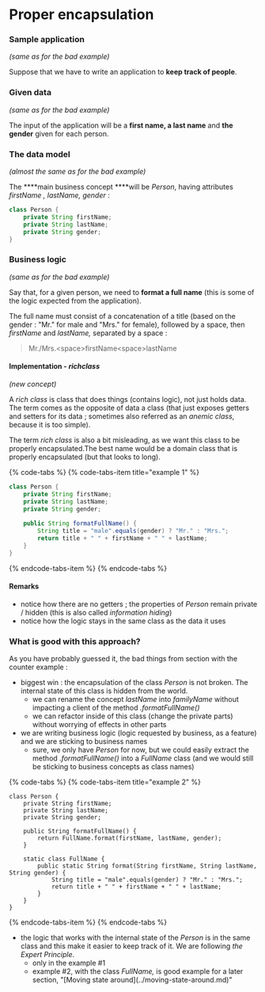 # Proper encapsulation

### Sample application

_\(same as for the bad example\)_

Suppose that we have to write an application to **keep track of people**.

### **Given data**

_\(same as for the bad example\)_

The input of the application will be a **first name, a last name** and **the gender** given for each person.

### The data model

 _\(almost the same as for the bad example\)_

The ****main business concept ****will be _Person_, having attributes _firstName , lastName, gender_ :

```java
class Person {
    private String firstName;
    private String lastName;
    private String gender;
}
```

### Business logic

_\(same as for the bad example\)_

Say that, for a given person, we need to **format a full name** \(this is some of the logic expected from the application\). 

The full name must consist of a concatenation of a title \(based on the gender : "Mr." for male and "Mrs." for female\), followed by a space, then _firstName_ and _lastName,_ separated by a space : 

> Mr./Mrs.&lt;space&gt;firstName&lt;space&gt;lastName

#### **Implementation** - _richclass_

_\(new concept\)_

A _rich class_ is class that does things \(contains logic\), not just holds data. The term comes as the opposite of data a class \(that just exposes getters and setters for its data ; sometimes also referred as an _anemic class_, because it is too simple\). 

The term _rich class_ is also a bit misleading, as we want this class to be properly encapsulated.The best name would be a domain class that is properly encapsulated \(but that looks to long\).

{% code-tabs %}
{% code-tabs-item title="example 1" %}
```java
class Person {
    private String firstName;
    private String lastName;
    private String gender;
    
    public String formatFullName() {
        String title = "male".equals(gender) ? "Mr." : "Mrs.";
        return title + " " + firstName + " " + lastName;
    }
}
```
{% endcode-tabs-item %}
{% endcode-tabs %}

#### Remarks

* notice how there are no getters ; the properties of _Person_ remain private / hidden \(this is also called _information hiding_\)
* notice how the logic stays in the same class as the data it uses

### What is good with this approach?

As you have probably guessed it, the bad things from section with the counter example :

* biggest win : the encapsulation of the class _Person_ is not broken. The internal state of this class is hidden from the world. 
  * we can rename the concept _lastName_ into _familyName_ without impacting a client of the method _.formatFullName\(\)_ 
  * we can refactor inside of this class \(change the private parts\) without worrying of effects in other parts
* we are writing business logic \(logic requested by business, as a feature\) and we are sticking to business names
  * sure, we only have _Person_ for now, but we could easily extract the method ._formatFullName\(\)_  into a _FullName_ class \(and we would still be sticking to business concepts as class names\)

{% code-tabs %}
{% code-tabs-item title="example 2" %}
```text
class Person {
    private String firstName;
    private String lastName;
    private String gender;
    
    public String formatFullName() {
        return FullName.format(firstName, lastName, gender);
    }
    
    static class FullName {     
        public static String format(String firstName, String lastName, String gender) {
            String title = "male".equals(gender) ? "Mr." : "Mrs.";
            return title + " " + firstName + " " + lastName;
        }
    }
}
```
{% endcode-tabs-item %}
{% endcode-tabs %}

* the logic that works with the internal state of the _Person_ is in the same class and this make it easier to keep track of it. We are following _the Expert Principle_.
  * only in the example \#1 
  * example \#2, with the class _FullName,_ is good example for a later section, "\[Moving state around\]\(../moving-state-around.md\)"





